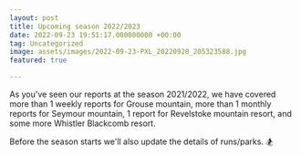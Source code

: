 ```yaml
---
layout: post
title: Upcoming season 2022/2023
date: 2022-09-23 19:51:17.000000000 +00:00
tag: Uncategorized
image: assets/images/2022-09-23-PXL_20220920_205323588.jpg
featured: true

---
```

As you've seen our reports at the season 2021/2022, we have covered more than 1 weekly reports for Grouse mountain,  more than 1 monthly reports for Seymour mountain, 1 report for Revelstoke mountain resort, and some more Whistler Blackcomb resort.

Before the season starts we'll also update the details of runs/parks. 🏂
